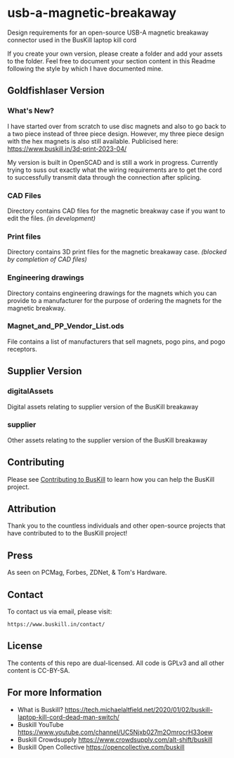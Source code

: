 # usb-a-magnetic-breakaway

Design requirements for an open-source USB-A magnetic breakaway connector used in the BusKill laptop kill cord 

If you create your own version, please create a folder and add your assets to the folder. Feel free to document your section content in this Readme following the style by which I have documented mine.

## Goldfishlaser Version

###  What's New?

I have started over from scratch to use disc magnets and also to go back to a two piece instead of three piece design. However, my three piece design with the hex magnets is also still available. Publicised here: https://www.buskill.in/3d-print-2023-04/

My version is built in OpenSCAD and is still a work in progress. Currently trying to suss out exactly what the wiring requirements are to get the cord to successfully transmit data through the connection after splicing.

### CAD Files

Directory contains CAD files for the magnetic breakway case if you want to edit the files. *(in development)*

### Print files

Directory contains 3D print files for the magnetic breakaway case. *(blocked by completion of CAD files)*

### Engineering drawings

Directory contains engineering drawings for the magnets which you can provide to a manufacturer for the purpose of ordering the magnets for the magnetic breakway.

### Magnet_and_PP_Vendor_List.ods

File contains a list of manufacturers that sell magnets, pogo pins, and pogo receptors. 

## Supplier Version

### digitalAssets

Digital assets relating to supplier version of the BusKill breakaway

### supplier

Other assets relating to the supplier version of the BusKill breakaway

## Contributing

Please see [Contributing to BusKill](https://docs.buskill.in/buskill-app/en/stable/contributing.html) to learn how you can help the BusKill project.

## Attribution

Thank you to the countless individuals and other open-source projects that have contributed to to the BusKill project!

## Press

As seen on PCMag, Forbes, ZDNet, & Tom's Hardware.

## Contact

To contact us via email, please visit:

    https://www.buskill.in/contact/

## License

The contents of this repo are dual-licensed. All code is GPLv3 and all other content is CC-BY-SA.

## For more Information

* What is Buskill? https://tech.michaelaltfield.net/2020/01/02/buskill-laptop-kill-cord-dead-man-switch/
* Buskill YouTube https://www.youtube.com/channel/UC5Njxb027m2OmrocrH33oew
* Buskill Crowdsupply https://www.crowdsupply.com/alt-shift/buskill
* Buskill Open Collective https://opencollective.com/buskill


